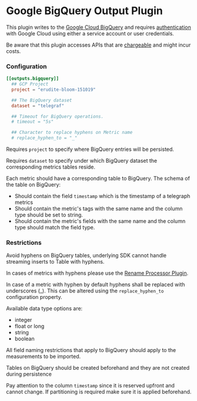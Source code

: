 # Google BigQuery Output Plugin

This plugin writes to the [Google Cloud BigQuery](https://cloud.google.com/bigquery) and requires [authentication](https://cloud.google.com/bigquery/docs/authentication) 
with Google Cloud using either a service account or user credentials.

Be aware that this plugin accesses APIs that are [chargeable](https://cloud.google.com/bigquery/pricing) and might incur costs.

### Configuration

```toml
[[outputs.bigquery]]
  ## GCP Project
  project = "erudite-bloom-151019"

  ## The BigQuery dataset
  dataset = "telegraf"

  ## Timeout for BigQuery operations.
  # timeout = "5s"

  ## Character to replace hyphens on Metric name
  # replace_hyphen_to = "_"
```
Requires `project` to specify where BigQuery entries will be persisted.

Requires `dataset` to specify under which BigQuery dataset the corresponding metrics tables reside.

Each metric should have a corresponding table to BigQuery. 
The schema of the table on BigQuery:
* Should contain the field `timestamp` which is the timestamp of a telegraph metrics
* Should contain the metric's tags with the same name and the column type should be set to string.
* Should contain the metric's fields with the same name and the column type should match the field type.

### Restrictions

Avoid hyphens on BigQuery tables, underlying SDK cannot handle streaming inserts to Table with hyphens.

In cases of metrics with hyphens please use the [Rename Processor Plugin](https://github.com/influxdata/telegraf/tree/master/plugins/processors/rename).

In case of a metric with hyphen by default hyphens shall be replaced with underscores (_).
This can be altered using the `replace_hyphen_to` configuration property.

Available data type options are:
* integer
* float or long
* string
* boolean

All field naming restrictions that apply to BigQuery should apply to the measurements to be imported.

Tables on BigQuery should be created beforehand and they are not created during persistence

Pay attention to the column `timestamp` since it is reserved upfront and cannot change. 
If partitioning is required make sure it is applied beforehand.
